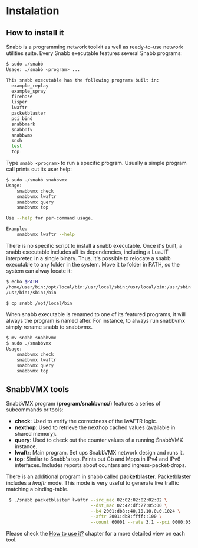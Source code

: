# Instalation

## How to install it

Snabb is a programming network toolkit as well as ready-to-use network
utilities suite.  Every Snabb executable features several Snabb programs:

```bash
$ sudo ./snabb
Usage: ./snabb <program> ...

This snabb executable has the following programs built in:
  example_replay
  example_spray
  firehose
  lisper
  lwaftr
  packetblaster
  pci_bind
  snabbmark
  snabbnfv
  snabbvmx
  snsh
  test
  top
```

Type `snabb <program>` to run a specific program.  Usually a simple program
call prints out its user help:

```bash
$ sudo ./snabb snabbvmx
Usage:
    snabbvmx check
    snabbvmx lwaftr
    snabbvmx query
    snabbvmx top

Use --help for per-command usage.

Example:
    snabbvmx lwaftr --help
```

There is no specific script to install a snabb executable.  Once it's built,
a snabb executable includes all its dependencies, including a LuaJIT interpreter,
in a single binary.  Thus, it's possible to relocate a snabb executable to any
folder in the system.  Move it to folder in PATH, so the system can alway locate it:

```bash
$ echo $PATH
/home/user/bin:/opt/local/bin:/usr/local/sbin:/usr/local/bin:/usr/sbin:
/usr/bin:/sbin:/bin

$ cp snabb /opt/local/bin
```

When snabb executable is renamed to one of its featured programs, it will always
the program is named after.  For instance, to always run snabbvmx simply rename
snabb to snabbvmx.

```bash
$ mv snabb snabbvmx
$ sudo ./snabbvmx
Usage:
    snabbvmx check
    snabbvmx lwaftr
    snabbvmx query
    snabbvmx top
```

## SnabbVMX tools

SnabbVMX program (**program/snabbvmx/**) features a series of subcommands or tools:

- **check**: Used to verify the correctness of the lwAFTR logic.
- **nexthop**: Used to retrieve the nexthop cached values (available in shared memory).
- **query**: Used to check out the counter values of a running SnabbVMX instance.
- **lwaftr**: Main program. Set ups SnabbVMX network design and runs it.
- **top**: Similar to Snabb's top. Prints out Gb and Mpps in IPv4 and IPv6 interfaces.
Includes reports about counters and ingress-packet-drops.

There is an additional program in snabb called **packetblaster**.  Packetblaster
includes a *lwaftr* mode. This mode is very useful to generate live traffic matching
a binding-table.

```bash
 $ ./snabb packetblaster lwaftr --src_mac 02:02:02:02:02:02 \
                                --dst_mac 02:42:df:27:05:00 \
                                --b4 2001:db8::40,10.10.0.0,1024 \
                                --aftr 2001:db8:ffff::100 \
                                --count 60001 --rate 3.1 --pci 0000:05:00.1
```

Please check the [How to use it?](README.userguide.md) chapter for a more
detailed view on each tool.
